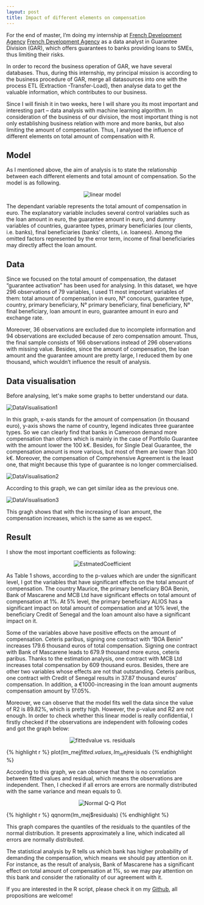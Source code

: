 ```yaml
---
layout: post
title: Impact of different elements on compensation
---
```


For the end of master, I’m doing my internship at [French Development Agency]
[French Development Agency] as a data analyst in Guarantee Division (GAR), which 
offers guarantees to banks providing loans to SMEs, thus limiting their risks. 

In order to record the business operation of GAR, we have several databases. 
Thus, during this internship, my principal mission is according to the business 
procedure of GAR, merge all datasources into one with the process ETL (Extraction
-Transfer-Load), then analyse data to get the valuable information, which 
contributes to our business.

Since I will finish it in two weeks, here I will share you its most important
and interesting part – data analysis with machine learning algorithm. In 
consideration of the business of our division, the most important thing is not 
only establishing business relation with more and more banks, but also limiting 
the amount of compensation. Thus, I analysed the influence of different elements 
on total amount of compensation with R. 

## Model

As I mentioned above, the aim of analysis is to state the relationship between 
each different elements and total amount of compensation. So the model is as 
following.

<p align="center">
  <img alt="linear model" src="{{ site.baseurl }}/images/20161111-linearmodel.png"/>
</p>

The dependant variable  represents the total amount of compensation in euro. 
The explanatory variable  includes several control variables such as the loan 
amount in euro, the guarantee amount in euro, and dummy variables of countries, 
guarantee types, primary beneficiaries (our clients, i.e. banks), final 
beneficiaries (banks’ clients, i.e. loanees). Among the omitted factors 
represented by the error term, income of final beneficiaries may directly affect 
the loan amount.

## Data

Since we focused on the total amount of compensation, the dataset “guarantee 
activation” has been used for analysing. In this dataset, we hqve 296 observations 
of 79 variables, I used 11 most important variables of them: total amount of 
compensation in euro, N° concours, guarantee type, country, primary beneficiary, 
N° primary beneficiary, final beneficiary, N° final beneficiary, loan amount in 
euro, guarantee amount in euro and exchange rate.

Moreover, 36 observations are excluded due to incomplete information and 94 
observations are excluded because of zero compensation amount. Thus, the final 
sample consists of 166 observations instead of 296 observations with missing 
value. Besides, since the amount of compensation, the loan amount and the 
guarantee amount are pretty large, I reduced them by one thousand, which wouldn’t 
influence the result of analysis.

## Data visualisation

Before analysing, let's make some graphs to better understand our data.

<img alt="DataVisualisation1" src="{{ site.baseurl }}/images/20161111-dataviz1.png"/>

In this graph, x-axis stands for the amount of compensation (in thousand euro), 
y-axis shows the name of country, legend indicates three guarantee types. So we 
can clearly find that banks in Cameroon demand more compensation than others 
which is mainly in the case of Portfolio Guarantee with the amount lower the 100 
k€. Besides, for Single Deal Guarantee, the compensation amount is more various, 
but most of them are lower than 300 k€. Moreover, the compensation of Comprehensive 
Agreement is the least one, that might because this type of guarantee is no 
longer commercialised.

<img alt="DataVisualisation2" src="{{ site.baseurl }}/images/20161111-dataviz2.png"/>

According to this graph, we can get similar idea as the previous one.

<img alt="DataVisualisation3" src="{{ site.baseurl }}/images/20161111-dataviz3.png"/>

This gragh shows that with the increasing of loan amount, the compensation 
increases, which is the same as we expect.


## Result

I show the most important coefficients as following:

<p align="center">                                                              
  <img alt="EstmatedCoefficient" src="{{ site.baseurl }}/images/20161111-estimatedcoeff.png"/>
</p> 

As Table 1 shows, according to the p-values which are under the significant 
level, I got the variables that have significant effects on the total amount of 
compensation. The country Maurice, the primary beneficiary BOA Benin, Bank of
Mascarene and MCB Ltd have significant effects on total amount of compensation 
at 1%. At 5% level, the primary beneficiary ALIOS has a significant impact on 
total amount of compensation and at 10% level, the beneficiary Credit of Senegal
and the loan amount also have a significant impact on it.

Some of the variables above have positive effects on the amount of compensation. 
Ceteris paribus, signing one contract with “BOA Benin” increases 179.6 thousand 
euros of total compensation. Signing one contract with Bank of Mascarene leads 
to 679.9 thousand more euros, ceteris paribus. Thanks to the estimation analysis, 
one contract with MCB Ltd increases total compensation by 609 thousand euros. 
Besides, there are other two variables whose effects are not that outstanding. 
Ceteris paribus, one contract with Credit of Senegal results in 37.87 thousand 
euros’ compensation. In addition, a €1000-increasing in the loan amount augments 
compensation amount by 17.05%.

Moreover, we can observe that the model fits well the data since the value of R2 
is 89.82%, which is pretty high. However, the p-value and R2 are not enough. In 
order to check whether this linear model is really confidential, I firstly 
checked if the observations are independent with following codes and got the 
graph below:

<p align="center">                                                              
  <img alt="fittedvalue vs. residuals" src="{{ site.baseurl }}/images/20161111-fittedvalue-residuals.png"/>

</p> 

{% highlight r %}
plot(lm_mej$fitted.values, lm_mej$residuals
{% endhighlight %}

According to this graph, we can observe that there is no correlation between 
fitted values and residual, which means the observations are independent. Then, 
I checked if all errors are errors are normally distributed with the same 
variance and mean equals to 0.

<p align="center">
  <img alt="Normal Q-Q Plot" src="{{ site.baseurl }}/images/20161111-normalqqplot.png"/>
</p>  

{% highlight r %}
qqnorm(lm_mej$residuals)
{% endhighlight %}

This graph compares the quantiles of the residuals to the quantiles of the normal 
distribution. It presents approximately a line, which indicated all errors are 
normally distributed.

The statistical analysis by R tells us which bank has higher probability of 
demanding the compensation, which means we should pay attention on it. For 
instance, as the result of analysis, Bank of Mascarene has a significant effect 
on total amount of compensation at 1%, so we may pay attention on this bank and 
consider the rationality of our agreement with it.

If you are interested in the R script, please check it on my [Github][Github], 
all propositions are welcome!

[French Development Agency]: http://www.afd.fr/home
[Github]: https://github.com/jingwen-z/R/blob/master/TSE/internship/project_AFD.R
